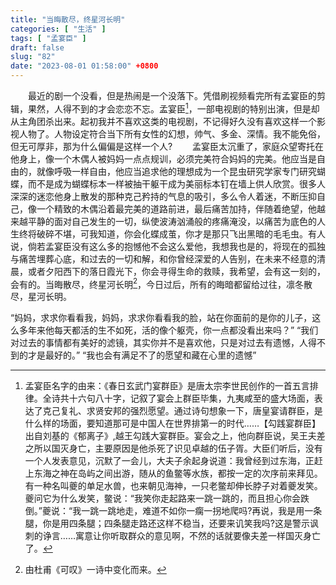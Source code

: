 ```yaml
---
title: "当晦散尽，终星河长明"
categories: [ "生活" ]
tags: [ "孟宴臣" ]
draft: false
slug: "82"
date: "2023-08-01 01:58:00" +0800
---
```


&emsp;&emsp;最近的剧一个没看，但是热闹是一个没落下。凭借刷视频看完所有孟宴臣的剪辑，果然，人得不到的才会恋恋不忘。孟宴臣[^1]，一部电视剧的特别出演，但是却从主角团杀出来。起初我并不喜欢这类的电视剧，不记得好久没有喜欢这样一个影视人物了。人物设定符合当下所有女性的幻想，帅气、多金、深情。我不能免俗，但无可厚非，那为什么偏偏是这样一个人?
&emsp;&emsp;孟宴臣太沉重了，家庭众望寄托在他身上，像一个木偶人被妈妈一点点规训，必须完美符合妈妈的完美。他应当是自由的，就像呼吸一样自由，他应当追求他的理想成为一个昆虫研究学家专门研究蝴蝶，而不是成为蝴蝶标本一样被抽干躯干成为美丽标本钉在墙上供人欣赏。很多人深深的迷恋他身上散发的那种克己矜持的气息的吸引，多么令人着迷，不断压抑自己，像一个精致的木偶沿着最完美的道路前进，最后痛苦加持，伴随着绝望，他越来越平静的面对自己发生的一切，纵使波涛汹涌般的疼痛淹没，以痛苦为底色的人生终将破碎不堪，可我知道，你会化蝶成茧，你才是那只飞出黑暗的毛毛虫。有人说，倘若孟宴臣没有这么多的抱憾他不会这么爱他，我想我也是的，将现在的孤独与痛苦埋葬心底，和过去的一切和解，和你曾经深爱的人告别，在未来不经意的清晨，或者夕阳西下的落日霞光下，你会寻得生命的救赎，我希望，会有这一刻的，会有的。当晦散尽，终星河长明[^2]，今日过后，所有的晦暗都留给过往，凛冬散尽，星河长明。

“妈妈，求求你看看我，妈妈，求求你看看我的脸，站在你面前的是你的儿子，这么多年来他每天都活的生不如死，活的像个躯壳，你一点都没看出来吗？”
“我们对过去的事情都有美好的滤镜，其实你并不是喜欢他，只是对过去有遗憾，人得不到的才是最好的。”
“我也会有满足不了的愿望和藏在心里的遗憾”

[^1]:孟宴臣名字的由来：《春日玄武门宴群臣》是唐太宗李世民创作的一首五言排律。全诗共十六句八十字，记叙了宴会上群臣毕集，九夷咸至的盛大场面，表达了克己复礼、求贤安邦的强烈愿望。通过诗句想象一下，唐皇宴请群臣，是什么样的场面，要知道那可是中国人在世界排第一的时代……【勾践宴群臣】出自刘基的《郁离子》,越王勾践大宴群臣。宴会之上，他向群臣说，吴王夫差之所以国灭身亡，主要原因是他杀死了识见卓越的伍子胥。大臣们听后，没有一个人发表意见，沉默了一会儿，大夫子余起身说道：我曾经到过东海，正赶上东海之神在岛屿之间出游，随从的鱼鳖等水族，都按一定的次序前来拜见。有一种名叫夔的单足水兽，也来朝见海神，一只老鳖却伸长脖子对着夔发笑。夔问它为什么发笑，鳖说：“我笑你走起路来一跳一跳的，而且担心你会跌倒。”夔说：“我一跳一跳地走，难道不如你一瘸一拐地爬吗?再说，我是用一条腿，你是用四条腿；四条腿走路还这样不稳当，还要来讥笑我吗?这是警示讽刺的诤言……寓意让你听取群众的意见啊，不然的话就要像夫差一样国灭身亡了。
[^2]: 由杜甫《可叹》一诗中变化而来。